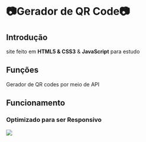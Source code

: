 # 📷Gerador de QR Code📷
## Introdução
site feito em **HTML5 & CSS3** & **JavaScript** para estudo
## Funções
Gerador de QR codes por meio de API

## Funcionamento
### Optimizado para ser **Responsivo**
<img src=".img/QRCode.gif" />
